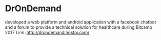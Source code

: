 # DrOnDemand
developed a web platform and android application with a facebook chatbot and a forum to provide a technical solution for healthcare during Bitcamp 2017 
Link :http://drondemand.hostoi.com/
